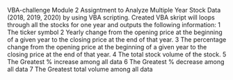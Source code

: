 VBA-challenge
Module 2 Assigntment to Analyze Multiple Year Stock Data (2018, 2019, 2020) by using VBA scripting. Created VBA skript will loops through all the stocks for one year and outputs the following information:
	1	The ticker symbol
	2	Yearly change from the opening price at the beginning of a given year to the closing price at the end of that year.
	3	The percentage change from the opening price at the beginning of a given year to the closing price at the end of that year.
	4	The total stock volume of the stock.
	5	The Greatest % increase among all data
	6	The Greatest % decrease among all data
	7	The Greatest total volume among all data
